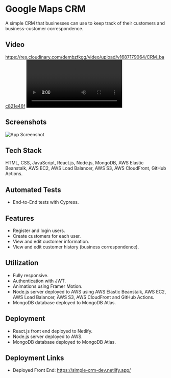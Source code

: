 # Google Maps CRM
A simple CRM that businesses can use to keep track of their customers and business-customer correspondence.

## Video
https://res.cloudinary.com/dembzfkgg/video/upload/v1687179064/CRM_bac821e46f
![App Screenshot](https://res.cloudinary.com/dembzfkgg/video/upload/v1687179064/CRM_bac821e46f.mp4)

## Screenshots
![App Screenshot](https://res.cloudinary.com/dembzfkgg/image/upload/v1687179035/crm_screenshot_1ad3b248cd.png)

## Tech Stack
HTML, CSS, JavaScript, React.js, Node.js, MongoDB, AWS Elastic Beanstalk, AWS EC2, AWS Load Balancer, AWS S3, AWS CloudFront, GitHub Actions.

## Automated Tests
- End-to-End tests with Cypress.

## Features
- Register and login users.
- Create customers for each user.
- View and edit customer information.
- View and edit customer history (business correspondence).

## Utilization
- Fully responsive.
- Authentication with JWT.
- Animations using Framer Motion.
- Node.js server deployed to AWS using AWS Elastic Beanstalk, AWS EC2, AWS Load Balancer, AWS S3, AWS CloudFront and GitHub Actions.
- MongoDB database deployed to MongoDB Atlas.

## Deployment
- React.js front end deployed to Netlify.
- Node.js server deployed to AWS.
- MongoDB database deployed to MongoDB Atlas.

## Deployment Links
- Deployed Front End: https://simple-crm-dev.netlify.app/
